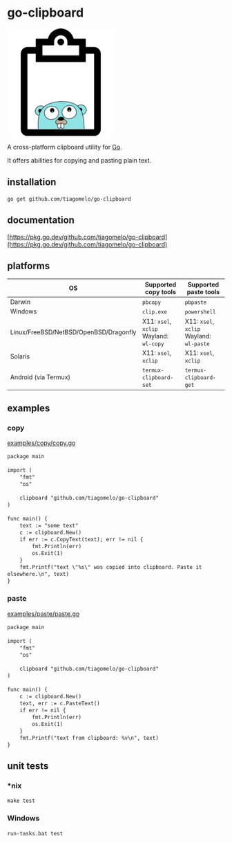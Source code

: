 # go-clipboard

![logo](golang-clipboard.png)

A cross-platform clipboard utility for [Go](go.dev).

It offers abilities for copying and pasting plain text.

## installation

```
go get github.com/tiagomelo/go-clipboard
```

## documentation

[https://pkg.go.dev/github.com/tiagomelo/go-clipboard](https://pkg.go.dev/github.com/tiagomelo/go-clipboard)

## platforms

| OS | Supported copy tools | Supported paste tools |
|----------|----------|----------|
| Darwin | `pbcopy` | `pbpaste` |
| Windows | `clip.exe` | `powershell` |
| Linux/FreeBSD/NetBSD/OpenBSD/Dragonfly| X11: `xsel`, `xclip` <br> Wayland: `wl-copy` | X11: `xsel`, `xclip` <br> Wayland: `wl-paste` |
| Solaris | X11: `xsel`, `xclip`| X11: `xsel`, `xclip` |
| Android (via Termux) | `termux-clipboard-set`| `termux-clipboard-get` |

## examples

### copy

[examples/copy/copy.go](examples/copy/copy.go)

```
package main

import (
	"fmt"
	"os"

	clipboard "github.com/tiagomelo/go-clipboard"
)

func main() {
	text := "some text"
	c := clipboard.New()
	if err := c.CopyText(text); err != nil {
		fmt.Println(err)
		os.Exit(1)
	}
	fmt.Printf("text \"%s\" was copied into clipboard. Paste it elsewhere.\n", text)
}
```

### paste

[examples/paste/paste.go](examples/paste/paste.go)

```
package main

import (
	"fmt"
	"os"

	clipboard "github.com/tiagomelo/go-clipboard"
)

func main() {
	c := clipboard.New()
	text, err := c.PasteText()
	if err != nil {
		fmt.Println(err)
		os.Exit(1)
	}
	fmt.Printf("text from clipboard: %v\n", text)
}

```

## unit tests

### *nix

```
make test
```

### Windows

```
run-tasks.bat test
```